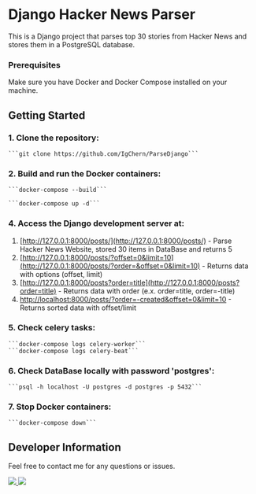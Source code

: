 # Django Hacker News Parser

This is a Django project that parses top 30 stories from Hacker News and stores them in a PostgreSQL database.

### Prerequisites

Make sure you have Docker and Docker Compose installed on your machine.

## Getting Started

### 1. Clone the repository:

    ```git clone https://github.com/IgChern/ParseDjango```

### 2. Build and run the Docker containers:

    ```docker-compose --build```

    ```docker-compose up -d```

### 4. Access the Django development server at:  
1. [http://127.0.0.1:8000/posts/](http://127.0.0.1:8000/posts/) - Parse Hacker News Website, stored 30 items in DataBase and returns 5  
2. [http://127.0.0.1:8000/posts/?offset=0&limit=10](http://127.0.0.1:8000/posts/?order=&offset=0&limit=10) - Returns data with options (offset, limit)  
3. [http://127.0.0.1:8000/posts?order=title](http://127.0.0.1:8000/posts?order=title) - Returns data with order (e.x. order=title, order=-title)  
4. [http://localhost:8000/posts/?order=-created&offset=0&limit=10](http://localhost:8000/posts/?order=-created&offset=0&limit=10) - Returns sorted data with offset/limit  

### 5. Check celery tasks:
    ```docker-compose logs celery-worker```
    ```docker-compose logs celery-beat```

### 6. Check DataBase locally with password 'postgres':

    ```psql -h localhost -U postgres -d postgres -p 5432```

### 7. Stop Docker containers:

    ```docker-compose down```



## Developer Information

Feel free to contact me for any questions or issues.

<a href="https://t.me/Igareokay" >
<img src="https://img.shields.io/badge/Telegram-2CA5E0?style=for-the-badge&logo=telegram&logoColor=white"/>
</a>
<a href="mailto:igchern95@gmail.com" >
<img src="https://img.shields.io/badge/Gmail-D14836?style=for-the-badge&logo=gmail&logoColor=white"/>
</a>